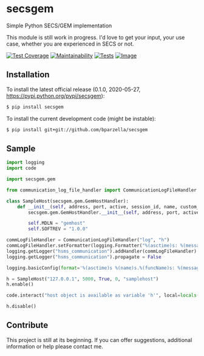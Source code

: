 # secsgem
Simple Python SECS/GEM implementation

This module is still work in progress. I'd love to get your input, your use case, whether you are experienced in SECS or not.

[![Test Coverage](https://api.codeclimate.com/v1/badges/223821436f063223b9da/test_coverage)](https://codeclimate.com/github/bparzella/secsgem/test_coverage)
[![Maintainability](https://api.codeclimate.com/v1/badges/223821436f063223b9da/maintainability)](https://codeclimate.com/github/bparzella/secsgem/maintainability)
[![Tests](https://github.com/bparzella/secsgem/actions/workflows/build.yaml/badge.svg)](https://github.com/bparzella/secsgem/actions/workflows/build.yaml)
[![Image](https://readthedocs.org/projects/secsgem/badge/)](http://secsgem.readthedocs.org/en/latest/)


## Installation
To install the latest official release (0.1.0, 2020-05-27, https://pypi.python.org/pypi/secsgem):

```bash
$ pip install secsgem
```

To install the current development code (might be instable):

```bash
$ pip install git+git://github.com/bparzella/secsgem
```

## Sample

```python
import logging
import code

import secsgem.gem

from communication_log_file_handler import CommunicationLogFileHandler

class SampleHost(secsgem.gem.GemHostHandler):
    def __init__(self, address, port, active, session_id, name, custom_connection_handler=None):
        secsgem.gem.GemHostHandler.__init__(self, address, port, active, session_id, name, custom_connection_handler)

        self.MDLN = "gemhost"
        self.SOFTREV = "1.0.0"

commLogFileHandler = CommunicationLogFileHandler("log", "h")
commLogFileHandler.setFormatter(logging.Formatter("%(asctime)s: %(message)s"))
logging.getLogger("hsms_communication").addHandler(commLogFileHandler)
logging.getLogger("hsms_communication").propagate = False

logging.basicConfig(format='%(asctime)s %(name)s.%(funcName)s: %(message)s', level=logging.DEBUG)

h = SampleHost("127.0.0.1", 5000, True, 0, "samplehost")
h.enable()

code.interact("host object is available as variable 'h'", local=locals())

h.disable()
```

## Contribute

This project is still at its beginning. If you can offer suggestions, additional information or help please contact me.
